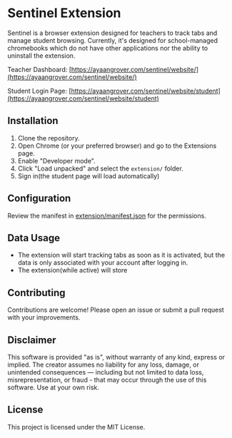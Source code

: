# Sentinel Extension

Sentinel is a browser extension designed for teachers to track tabs and manage student browsing. Currently, it's designed for school-managed chromebooks which do not have other applications nor the ability to uninstall the extension.

Teacher Dashboard: [https://ayaangrover.com/sentinel/website/](https://ayaangrover.com/sentinel/website/)

Student Login Page: [https://ayaangrover.com/sentinel/website/student](https://ayaangrover.com/sentinel/website/student)

## Installation

1. Clone the repository.
2. Open Chrome (or your preferred browser) and go to the Extensions page.
3. Enable "Developer mode".
4. Click "Load unpacked" and select the `extension/` folder.
5. Sign in(the student page will load automatically)

## Configuration

Review the manifest in [extension/manifest.json](extension/manifest.json) for the permissions.

## Data Usage

- The extension will start tracking tabs as soon as it is activated, but the data is only associated with your account after logging in.
- The extension(while active) will store 

## Contributing

Contributions are welcome! Please open an issue or submit a pull request with your improvements.


## Disclaimer

This software is provided "as is", without warranty of any kind, express or implied. The creator assumes no liability for any loss, damage, or unintended consequences — including but not limited to data loss, misrepresentation, or fraud - that may occur through the use of this software. Use at your own risk.

## License

This project is licensed under the MIT License.

